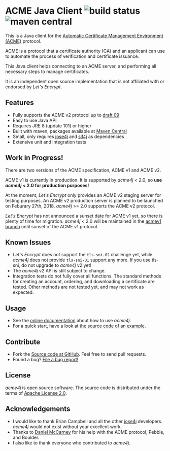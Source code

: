 # ACME Java Client ![build status](https://shredzone.org/badge/acme4j.svg) ![maven central](https://maven-badges.herokuapp.com/maven-central/org.shredzone.acme4j/acme4j/badge.svg)

This is a Java client for the [Automatic Certificate Management Environment (ACME)](https://tools.ietf.org/html/draft-ietf-acme-acme-09) protocol.

ACME is a protocol that a certificate authority (CA) and an applicant can use to automate the process of verification and certificate issuance.

This Java client helps connecting to an ACME server, and performing all necessary steps to manage certificates.

It is an independent open source implementation that is not affiliated with or endorsed by _Let's Encrypt_.

## Features

* Fully supports the ACME v2 protocol up to [draft 09](https://tools.ietf.org/html/draft-ietf-acme-acme-09)
* Easy to use Java API
* Requires JRE 8 (update 101) or higher
* Built with maven, packages available at [Maven Central](http://search.maven.org/#search|ga|1|g%3A%22org.shredzone.acme4j%22)
* Small, only requires [jose4j](https://bitbucket.org/b_c/jose4j/wiki/Home) and [slf4j](http://www.slf4j.org/) as dependencies
* Extensive unit and integration tests

## Work in Progress!

There are two versions of the ACME specification, ACME v1 and ACME v2.

ACME v1 is currently in production. It is supported by _acme4j_ < 2.0, so **use _acme4j_ < 2.0 for production purposes!**

At the moment, _Let's Encrypt_ only provides an ACME v2 staging server for testing purposes. An ACME v2 production server is planned to be launched on Feburary 27th, 2018. _acme4j_ >= 2.0 supports the ACME v2 protocol.

_Let's Encrypt_ has not announced a sunset date for ACME v1 yet, so there is plenty of time for migration. _acme4j_ < 2.0 will be maintained in the [acmev1 branch](https://github.com/shred/acme4j/tree/acmev1) until sunset of the ACME v1 protocol.

## Known Issues

* _Let's Encrypt_ does not support the `tls-sni-02` challenge yet, while _acme4j_ does not provide `tls-sni-01` support any more. If you use tls-sni, do not upgrade to _acme4j_ v2 yet!
* The _acme4j_ v2 API is still subject to change.
* Integration tests do not fully cover all functions. The standard methods for creating an account, ordering, and downloading a certificate are tested. Other methods are not tested yet, and may not work as expected.

## Usage

* See the [online documentation](https://shredzone.org/maven/acme4j/) about how to use _acme4j_.
* For a quick start, have a look at [the source code of an example](https://github.com/shred/acme4j/blob/master/acme4j-example/src/main/java/org/shredzone/acme4j/ClientTest.java).

## Contribute

* Fork the [Source code at GitHub](https://github.com/shred/acme4j). Feel free to send pull requests.
* Found a bug? [File a bug report!](https://github.com/shred/acme4j/issues)

## License

_acme4j_ is open source software. The source code is distributed under the terms of [Apache License 2.0](http://www.apache.org/licenses/LICENSE-2.0).

## Acknowledgements

* I would like to thank Brian Campbell and all the other [jose4j](https://bitbucket.org/b_c/jose4j/wiki/Home) developers. _acme4j_ would not exist without your excellent work.
* Thanks to [Daniel McCarney](https://github.com/cpu) for his help with the ACME protocol, Pebble, and Boulder.
* I also like to thank everyone who contributed to _acme4j_.
